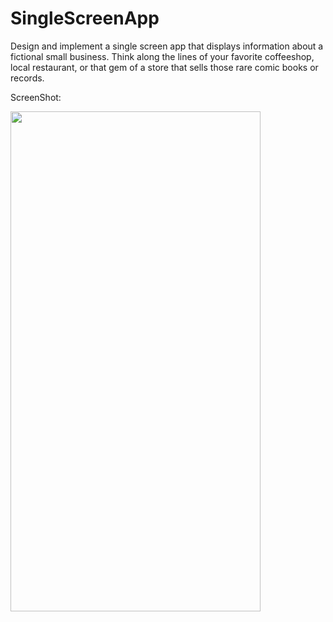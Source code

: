 # SingleScreenApp
Design and implement a single screen app that displays information about a fictional small business. Think along the lines of your favorite coffeeshop, local restaurant, or that gem of a store that sells those rare comic books or records.



ScreenShot:

<img src="https://user-images.githubusercontent.com/22167744/45464378-8ad4fb00-b73a-11e8-84f7-38f771e8f3d2.png" width="400" height="800">

